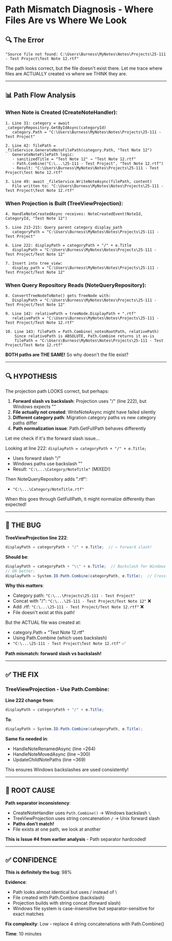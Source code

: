 # Path Mismatch Diagnosis - Where Files Are vs Where We Look

## 🔍 **The Error**
```
"Source file not found: C:\Users\Burness\MyNotes\Notes\Projects\25-111 - Test Project\Test Note 12.rtf"
```

The path looks correct, but the file doesn't exist there. Let me trace where files are ACTUALLY created vs where we THINK they are.

---

## 📊 **Path Flow Analysis**

### **When Note is Created** (CreateNoteHandler):

```
1. Line 31: category = await _categoryRepository.GetByIdAsync(categoryId)
   category.Path = "C:\Users\Burness\MyNotes\Notes\Projects\25-111 - Test Project"
   
2. Line 42: filePath = _fileService.GenerateNoteFilePath(category.Path, "Test Note 12")
   GenerateNoteFilePath logic:
   - sanitizedTitle = "Test Note 12" → "Test Note 12.rtf"
   - Path.Combine("C:\...\25-111 - Test Project", "Test Note 12.rtf")
   - Result: "C:\Users\Burness\MyNotes\Notes\Projects\25-111 - Test Project\Test Note 12.rtf"
   
3. Line 49: await _fileService.WriteNoteAsync(filePath, content)
   File written to: "C:\Users\Burness\MyNotes\Notes\Projects\25-111 - Test Project\Test Note 12.rtf"
```

### **When Projection is Built** (TreeViewProjection):

```
4. HandleNoteCreatedAsync receives: NoteCreatedEvent(NoteId, CategoryId, "Test Note 12")

5. Line 213-215: Query parent category display_path
   categoryPath = "C:\Users\Burness\MyNotes\Notes\Projects\25-111 - Test Project"
   
6. Line 222: displayPath = categoryPath + "/" + e.Title
   displayPath = "C:\Users\Burness\MyNotes\Notes\Projects\25-111 - Test Project/Test Note 12"
   
7. Insert into tree_view:
   display_path = "C:\Users\Burness\MyNotes\Notes\Projects\25-111 - Test Project/Test Note 12"
```

### **When Query Repository Reads** (NoteQueryRepository):

```
8. ConvertTreeNodeToNote() gets TreeNode with:
   DisplayPath = "C:\Users\Burness\MyNotes\Notes\Projects\25-111 - Test Project/Test Note 12"
   
9. Line 142: relativePath = treeNode.DisplayPath + ".rtf"
   relativePath = "C:\Users\Burness\MyNotes\Notes\Projects\25-111 - Test Project/Test Note 12.rtf"
   
10. Line 143: filePath = Path.Combine(_notesRootPath, relativePath)
    Since relativePath is ABSOLUTE, Path.Combine returns it as-is
    filePath = "C:\Users\Burness\MyNotes\Notes\Projects\25-111 - Test Project/Test Note 12.rtf"
```

**BOTH paths are THE SAME!** So why doesn't the file exist?

---

## 🔍 **HYPOTHESIS**

The projection path LOOKS correct, but perhaps:

1. **Forward slash vs backslash**: Projection uses "/" (line 222), but Windows expects "\"
2. **File actually not created**: WriteNoteAsync might have failed silently
3. **Different category path**: Migration category paths vs new category paths differ
4. **Path normalization issue**: Path.GetFullPath behaves differently

Let me check if it's the forward slash issue...

Looking at line 222: `displayPath = categoryPath + "/" + e.Title;`
- Uses forward slash "/" 
- Windows paths use backslash "\"
- Result: `"C:\...\Category/NoteTitle"` (MIXED!)

Then NoteQueryRepository adds ".rtf":
- `"C:\...\Category/NoteTitle.rtf"`

When this goes through GetFullPath, it might normalize differently than expected!

---

## 🎯 **THE BUG**

**TreeViewProjection line 222**:
```csharp
displayPath = categoryPath + "/" + e.Title;  // ← Forward slash!
```

**Should be**:
```csharp
displayPath = categoryPath + "\\" + e.Title;  // Backslash for Windows
// OR better:
displayPath = System.IO.Path.Combine(categoryPath, e.Title);  // Cross-platform
```

**Why this matters**:
- Category path: `"C:\...\Projects\25-111 - Test Project"`
- Concat with "/": `"C:\...\25-111 - Test Project/Test Note 12"` ❌
- Add .rtf: `"C:\...\25-111 - Test Project/Test Note 12.rtf"` ❌
- File doesn't exist at this path!

But the ACTUAL file was created at:
- category.Path + "Test Note 12.rtf"
- Using Path.Combine (which uses backslash)
- `"C:\...\25-111 - Test Project\Test Note 12.rtf"` ✅

**Path mismatch: forward slash vs backslash!**

---

## ✅ **THE FIX**

### **TreeViewProjection - Use Path.Combine**:

**Line 222 change from**:
```csharp
displayPath = categoryPath + "/" + e.Title;
```

**To**:
```csharp
displayPath = System.IO.Path.Combine(categoryPath, e.Title);
```

**Same fix needed in**:
- HandleNoteRenamedAsync (line ~264)
- HandleNoteMovedAsync (line ~300)
- UpdateChildNotePaths (line ~369)

This ensures Windows backslashes are used consistently!

---

## 🎯 **ROOT CAUSE**

**Path separator inconsistency**:
- CreateNoteHandler uses `Path.Combine()` → Windows backslash `\`
- TreeViewProjection uses string concatenation `/` → Unix forward slash
- **Paths don't match!**
- File exists at one path, we look at another

**This is Issue #4 from earlier analysis** - Path separator hardcoded!

---

## ✅ **CONFIDENCE**

**This is definitely the bug**: 98%

**Evidence**:
- Path looks almost identical but uses / instead of \
- File created with Path.Combine (backslash)
- Projection builds with string concat (forward slash)
- Windows file system is case-insensitive but separator-sensitive for exact matches

**Fix complexity**: Low - replace 4 string concatenations with Path.Combine()

**Time**: 10 minutes

